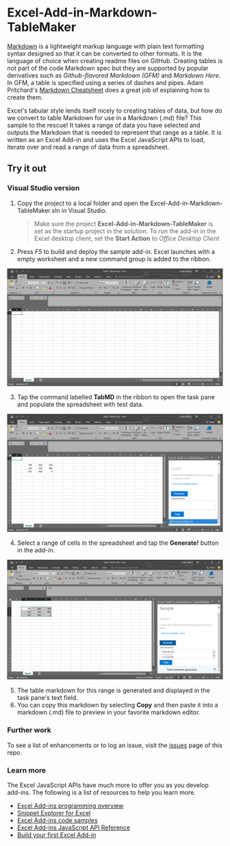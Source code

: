 # Excel-Add-in-Markdown-TableMaker

[Markdown](https://en.wikipedia.org/wiki/Markdown) is a lightweight markup language with plain text formatting syntax designed so that it can be converted to other formats. It is the language of choice when creating readme files on GitHub. Creating tables is not part of the code Markdown spec but they are supported by popular derivatives such as *Github-flavored Markdown (GFM)* and *Markdown Here*. In GFM, a table is specified using a series of dashes and pipes. Adam Pritchard's [Markdown Cheatsheet](https://github.com/adam-p/markdown-here/wiki/Markdown-Cheatsheet#tables)  does a great job of explaining how to create them. 

Excel's tabular style lends itself nicely to creating tables of data, but how do we convert to table Markdown for use in a Markdown (.md) file? This sample to the rescue! It takes a range of data you have selected and outputs the Markdown that is needed to represent that range as a table. It is written as an Excel Add-in and uses the Excel JavaScript APIs to load, iterate over and read a range of data from a spreadsheet.  

## Try it out

### Visual Studio version
1.  Copy the project to a local folder and open the Excel-Add-in-Markdown-TableMaker.sln in Visual Studio.

    > Make sure the project **Excel-Add-in-Markdown-TableMaker** is set as the startup project in the solution. To run the add-in in the Excel desktop client, set the **Start Action** to *Office Desktop Client*
    
    
2.  Press *F5* to build and deploy the sample add-in. Excel launches with a empty worksheet and a new command group is added to the ribbon.  
        
  ![](https://github.com/AndrewJByrne/Excel-Add-in-Markdown-TableMaker/blob/master/readme-images/launch.PNG)

3.  Tap the command labelled **TabMD** in the ribbon to open the task pane and populate the spreadsheet with test data. 

  ![](https://github.com/AndrewJByrne/Excel-Add-in-Markdown-TableMaker/blob/master/readme-images/open-tab.PNG)
  
4.  Select a range of cells in the spreadsheet and tap the **Generate!** button in the add-in.

  ![](https://github.com/AndrewJByrne/Excel-Add-in-Markdown-TableMaker/blob/master/readme-images/generate.PNG)
  
5.  The table markdown for this range is generated and displayed in the task pane's text field. 
6.  You can copy this markdown by selecting **Copy** and then paste it into a markdown (.md) file to preview in your favorite markdown editor. 

### Further work
To see a list of enhancements or to log an issue, visit the [issues](https://github.com/AndrewJByrne/Excel-Add-in-Markdown-TableMaker/issues) page of this repo. 


### Learn more

The Excel JavaScript APIs have much more to offer you as you develop add-ins. The following is a list of resources to help you learn more.  

* [Excel Add-ins programming overview](https://github.com/OfficeDev/office-js-docs/blob/master/excel/excel-add-ins-programming-overview.md)
*  [Snippet Explorer for Excel](http://officesnippetexplorer.azurewebsites.net/#/snippets/excel)
*  [Excel Add-ins code samples](https://github.com/OfficeDev/office-js-docs/blob/master/excel/excel-add-ins-code-samples.md) 
* [Excel Add-ins JavaScript API Reference](https://github.com/OfficeDev/office-js-docs/blob/master/excel/excel-add-ins-javascript-reference.md)
* [Build your first Excel Add-in](https://github.com/OfficeDev/office-js-docs/blob/master/excel/build-your-first-excel-add-in.md)
